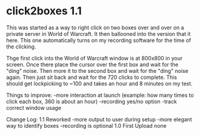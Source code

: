 # click2boxes 1.1

This was started as a way to right click on two boxes over and over on a private server in World of Warcraft.
It then ballooned into the version that it here. This one automatically turns on my recording software for the
time of the clicking.

Thge first click into the World of Warcraft window is at 800x800 in your screen. 
Once there place the cursor over the first box and wait for the "ding" noise.
Then more it to the second box and wait for the "ding" noise again.
Then just sit back and wait for the 720 clicks to complete.
This should get lockpicking to ~100 and takes an hour and 8 minutes on my test.


Things to improve:
  -more interaction at launch (example: how many times to click each box, 360 is about an hour)
  -recording yes/no option
  -track correct window usage

  Change Log:
    1.1 Reworked
      -more output to user during setup
      -more elegant way to identify boxes
      -recording is optional
    1.0 First Upload
      none
